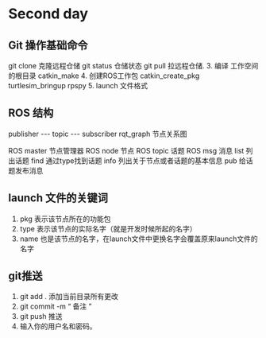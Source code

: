 # Second day 

## Git 操作基础命令

git clone 克隆远程仓储
git status 仓储状态
git pull 拉远程仓储. 
3. 编译 工作空间的根目录 catkin_make
4. 创建ROS工作包 catkin_create_pkg turtlesim_bringup rpspy
5. launch 文件格式 
<launch>
  <node name="talker" pkg="rospy_tutorials" type="talker" />
</launch>

## ROS 结构
publisher --- topic --- subscriber
rqt_graph 节点关系图

ROS master 节点管理器
ROS node   节点
ROS topic  话题
ROS msg    消息
list       列出话题
find       通过type找到话题
info       列出关于节点或者话题的基本信息
pub        给话题发布消息



## launch 文件的关键词
1. pkg  表示该节点所在的功能包
2. type 表示该节点的实际名字（就是开发时候所起的名字）
3. name 也是该节点的名字，在launch文件中更换名字会覆盖原来launch文件的名字

## git推送
1. git add . 添加当前目录所有更改
2. git commit -m “ 备注 ” 
3. git push  推送
4. 输入你的用户名和密码。

## 
